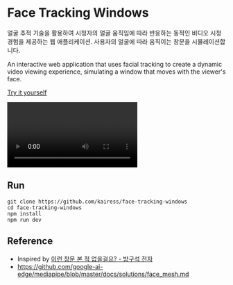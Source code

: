 # Face Tracking Windows

얼굴 추적 기술을 활용하여 시청자의 얼굴 움직임에 따라 반응하는 동적인 비디오 시청 경험을 제공하는 웹 애플리케이션. 사용자의 얼굴에 따라 움직이는 창문을 시뮬레이션합니다.

An interactive web application that uses facial tracking to create a dynamic video viewing experience, simulating a window that moves with the viewer's face.

[Try it yourself](https://kairess.github.io/face-tracking-windows)

<video src="https://github.com/kairess/face-tracking-windows/assets/5242555/999b0672-ad70-444b-a4cf-0cb4894b3977" loop autoplay></video>

## Run

```
git clone https://github.com/kairess/face-tracking-windows
cd face-tracking-windows
npm install
npm run dev
```

## Reference

- Inspired by [이런 창문 본 적 없을걸요? - 방구석 전자](https://youtu.be/pp2LbGQxkys)
- https://github.com/google-ai-edge/mediapipe/blob/master/docs/solutions/face_mesh.md
